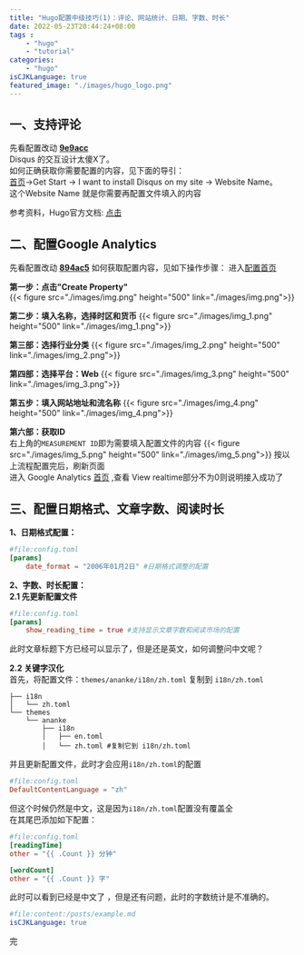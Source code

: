 ```yaml
---
title: "Hugo配置中级技巧(1)：评论、网站统计、日期、字数、时长"
date: 2022-05-23T20:44:24+08:00
tags :
    - "hugo"
    - "tutorial"
categories:
    - "hugo"
isCJKLanguage: true
featured_image: "./images/hugo_logo.png"
---
```


## 一、支持评论
先看配置改动 **[9e9acc](https://github.com/Petrie/petrie.github.io/commit/9e9acc55a16677cc603b1610a8ce63dabfda3e9e)**  
Disqus 的交互设计太傻X了。     
如何正确获取你需要配置的内容，见下面的导引：  
[首页](https://disqus.com/)->Get Start -> I want to install Disqus on my site  -> Website Name。   
这个Website Name 就是你需要再配置文件填入的内容   

参考资料，Hugo官方文档: [点击](https://gohugo.io/content-management/comments/)   

<!--more-->
## 二、配置Google Analytics  

先看配置改动 **[894ac5](https://github.com/Petrie/petrie.github.io/commit/894ac5007eb9aefb703a39086198f7f765c67b3d)**
如何获取配置内容，见如下操作步骤：
进入[配置首页](https://analytics.google.com/analytics/web/?authuser=0#/a101431760p316225154/admin")

**第一步：点击"Create Property"**  
{{< figure src="./images/img.png" height="500" link="./images/img.png">}}

**第二步：填入名称，选择时区和货币** 
{{< figure src="./images/img_1.png" height="500" link="./images/img_1.png">}}

**第三部：选择行业分类**
{{< figure src="./images/img_2.png" height="500" link="./images/img_2.png">}}

**第四部：选择平台：Web**
{{< figure src="./images/img_3.png" height="500" link="./images/img_3.png">}}

**第五步：填入网站地址和流名称**
{{< figure src="./images/img_4.png" height="500" link="./images/img_4.png">}}

**第六部：获取ID**   
右上角的`MEASUREMENT ID`即为需要填入配置文件的内容 
{{< figure src="./images/img_5.png" height="500" link="./images/img_5.png">}}
按以上流程配置完后，刷新页面  
进入 Google Analytics [首页](https://analytics.google.com) ,查看 View realtime部分不为0则说明接入成功了

## 三、配置日期格式、文章字数、阅读时长  

**1、日期格式配置：**  
```toml
#file:config.toml
[params]
    date_format = "2006年01月2日" #日期格式调整的配置
```
**2、字数、时长配置：**  
**2.1 先更新配置文件**  
```toml
#file:config.toml
[params]
    show_reading_time = true #支持显示文章字数和阅读市场的配置
```
此时文章标题下方已经可以显示了，但是还是英文，如何调整问中文呢？  


**2.2 关键字汉化**  
首先，将配置文件：`themes/ananke/i18n/zh.toml` 复制到 `i18n/zh.toml  `  
```
├── i18n
│   └── zh.toml
└── themes
    └── ananke
        ├── i18n
        │   ├── en.toml
        │   └── zh.toml #复制它到 i18n/zh.toml
```
并且更新配置文件，此时才会应用`i18n/zh.toml`的配置  
```toml
#file:config.toml
DefaultContentLanguage = "zh"
```
但这个时候仍然是中文，这是因为`i18n/zh.toml`配置没有覆盖全  
在其尾巴添加如下配置：  
```toml
#file:config.toml
[readingTime]
other = "{{ .Count }} 分钟"

[wordCount]
other = "{{ .Count }} 字"
```

此时可以看到已经是中文了 ，但是还有问题，此时的字数统计是不准确的。

```yaml
#file:content:/posts/example.md
isCJKLanguage: true
```

完